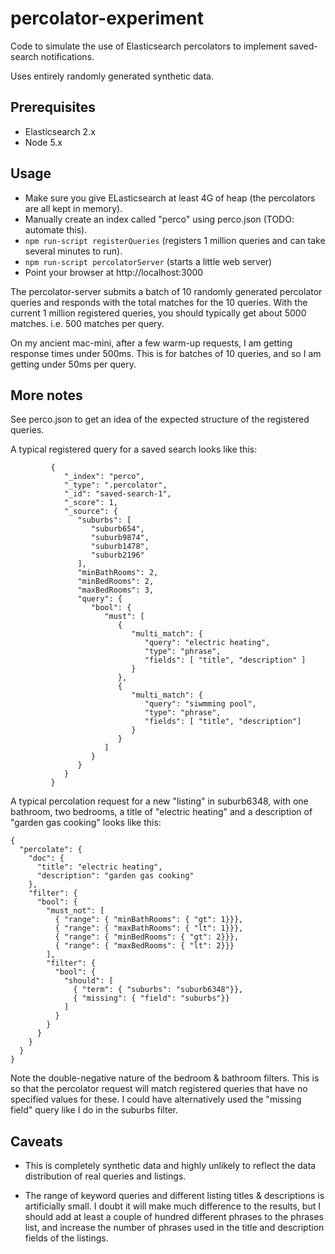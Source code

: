 # percolator-experiment

Code to simulate the use of Elasticsearch percolators to implement saved-search notifications.

Uses entirely randomly generated synthetic data.

## Prerequisites

- Elasticsearch 2.x
- Node 5.x

## Usage

- Make sure you give ELasticsearch at least 4G of heap (the percolators are all kept in memory).
- Manually create an index called "perco" using perco.json (TODO: automate this).
- `npm run-script registerQueries` (registers 1 million queries and can take several minutes to run).
- `npm run-script percolatorServer` (starts a little web server)
- Point your browser at http://localhost:3000

The percolator-server submits a batch of 10 randomly generated percolator queries
and responds with the total matches for the 10 queries.
With the current 1 million registered queries, you should typically get about 5000 matches.
i.e. 500 matches per query.

On my ancient mac-mini, after a few warm-up requests, I am getting response times under 500ms.
This is for batches of 10 queries, and so I am getting under 50ms per query.

## More notes

See perco.json to get an idea of the expected structure of the registered queries.

A typical registered query for a saved search looks like this:

```
         {
            "_index": "perco",
            "_type": ".percolator",
            "_id": "saved-search-1",
            "_score": 1,
            "_source": {
               "suburbs": [
                  "suburb654",
                  "suburb9874",
                  "suburb1478",
                  "suburb2196"
               ],
               "minBathRooms": 2,
               "minBedRooms": 2,
               "maxBedRooms": 3,
               "query": {
                  "bool": {
                     "must": [
                        {
                           "multi_match": {
                              "query": "electric heating",
                              "type": "phrase",
                              "fields": [ "title", "description" ]
                           }
                        },
                        {
                           "multi_match": {
                              "query": "siwmming pool",
                              "type": "phrase",
                              "fields": [ "title", "description"]
                           }
                        }
                     ]
                  }
               }
            }
         }
```

A typical percolation request for a new "listing"
in suburb6348,
with one bathroom, two bedrooms,
a title of "electric heating"
and a description of "garden gas cooking"
looks like this:

```
{
  "percolate": {
    "doc": {
      "title": "electric heating",
      "description": "garden gas cooking"
    },
    "filter": {
      "bool": {
        "must_not": [
          { "range": { "minBathRooms": { "gt": 1}}},
          { "range": { "maxBathRooms": { "lt": 1}}},
          { "range": { "minBedRooms": { "gt": 2}}},
          { "range": { "maxBedRooms": { "lt": 2}}}
        ],
        "filter": {
          "bool": {
            "should": [
              { "term": { "suburbs": "suburb6348"}},
              { "missing": { "field": "suburbs"}}
            ]
          }
        }
      }
    }
  }
}

```

Note the double-negative nature of the bedroom & bathroom filters.
This is so that the percolator request will match registered queries that have no specified values for these.
I could have alternatively used the "missing field" query like I do in the suburbs filter.

## Caveats

- This is completely synthetic data and highly unlikely to reflect the data distribution of real queries and listings.

- The range of keyword queries and different listing titles & descriptions is artificially small.
I doubt it will make much difference to the results,
but I should add at least a couple of hundred different phrases to the phrases list,
and increase the number of phrases used in the title and description fields of the listings.
